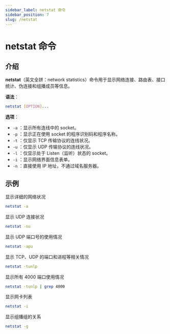 ```yaml
---
sidebar_label: netstat 命令
sidebar_position: 7
slug: /netstat
---
```


# netstat 命令



## 介绍

**netstat**（英文全拼：network statistics）命令用于显示网络连接、路由表、接口统计、伪连接和组播成员等信息。

**语法**：

```bash
netstat [OPTION]...
```

**选项**：

- `-a` ：显示所有连线中的 socket。
- `-p` ：显示正在使用 socket 的程序识别码和程序名称。
- `-t` ：仅显示 TCP 传输协议的连线状况。
- `-u` ：仅显示 UDP 传输协议的连线状况。
- `-l` ：仅显示处于 Listen（监听）状态的 socket。
- `-i` ：显示网络界面信息表单。
- `-n` ：直接使用 IP 地址，不通过域名服务器。



## 示例

显示详细的网络状况

```bash
netstat -a
```

显示 UDP 连接状况

```bash
netstat -nu
```

显示 UDP 端口号的使用情况

```bash
netstat -apu
```

显示 TCP、UDP 的端口和进程等相关情况

```bash
netstat -tunlp
```

显示所有 4000 端口使用情况

```bash
netstat -tunlp | grep 4000
```

显示网卡列表

```bash
netstat -i
```

显示组播组的关系

```bash
netstat -g 
```





